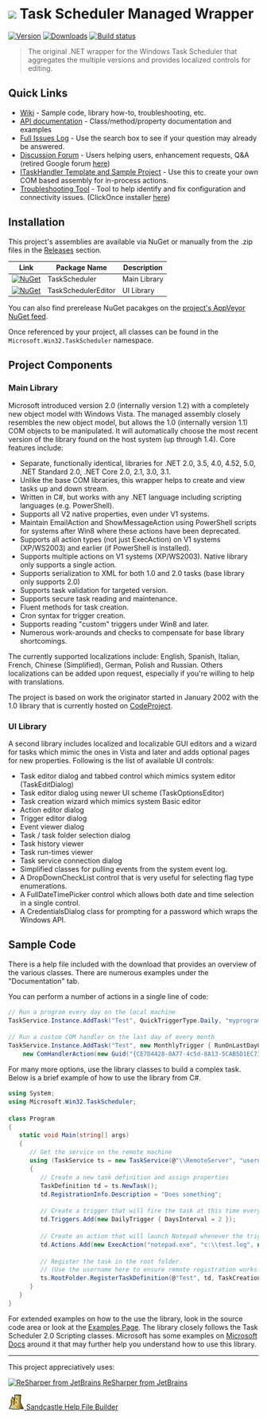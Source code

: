 # ![](docs/icons/tsnew48.png) Task Scheduler Managed Wrapper
[![Version](https://img.shields.io/github/release/dahall/TaskScheduler.svg?style=flat-square)](https://github.com/dahall/TaskScheduler/releases) [![Downloads](https://img.shields.io/nuget/dt/TaskScheduler.svg?style=flat-square)](https://www.nuget.org/packages/TaskScheduler/) [![Build status](https://ci.appveyor.com/api/projects/status/entp0dead4840cwm?svg=true)](https://ci.appveyor.com/project/dahall/taskscheduler)

> The original .NET wrapper for the Windows Task Scheduler that aggregates the multiple versions and provides localized controls for editing.

## Quick Links
* [Wiki](https://github.com/dahall/TaskScheduler/wiki) - Sample code, library how-to, troubleshooting, etc.
* [API documentation](https://dahall.github.io/TaskScheduler) - Class/method/property documentation and examples
* [Full Issues Log](https://github.com/dahall/TaskScheduler/issues?q=) - Use the search box to see if your question may already be answered.
* [Discussion Forum](https://github.com/dahall/TaskScheduler/discussions) - Users helping users, enhancement requests, Q&A (retired Google forum [here](https://groups.google.com/forum/#!forum/taskscheduler))
* [ITaskHandler Template and Sample Project](https://github.com/dahall/ITaskHandlerTemplate) - Use this to create your own COM based  assembly for in-process actions.
* [Troubleshooting Tool](https://github.com/dahall/TaskSchedulerConfig) - Tool to help identify and fix configuration and connectivity issues. (ClickOnce installer [here](https://github.com/dahall/TaskSchedulerConfig/blob/master/publish/setup.exe?raw=true))

## Installation
This project's assemblies are available via NuGet or manually from the .zip files in the [Releases](https://github.com/dahall/TaskScheduler/releases) section.

|Link|Package Name|Description|
|------------|------------|-----------|
|[![NuGet](https://img.shields.io/nuget/v/TaskScheduler.svg?style=flat-square)](https://www.nuget.org/packages/TaskScheduler)| TaskScheduler|Main Library|
|[![NuGet](https://img.shields.io/nuget/v/TaskSchedulerEditor.svg?style=flat-square)](https://www.nuget.org/packages/TaskSchedulerEditor)|TaskSchedulerEditor|UI Library|

You can also find prerelease NuGet pacakges on the [project's AppVeyor NuGet feed](https://ci.appveyor.com/nuget/taskscheduler-prerelease).

Once referenced by your project, all classes can be found in the `Microsoft.Win32.TaskScheduler` namespace.

## Project Components
### Main Library
Microsoft introduced version 2.0 (internally version 1.2) with a completely new object model with Windows Vista. The managed assembly closely resembles the new object model, but allows the 1.0 (internally version 1.1) COM objects to be manipulated. It will automatically choose the most recent version of the library found on the host system (up through 1.4). Core features include:

* Separate, functionally identical, libraries for .NET 2.0, 3.5, 4.0, 4.52, 5.0, .NET Standard 2.0, .NET Core 2.0, 2.1, 3.0, 3.1.
* Unlike the base COM libraries, this wrapper helps to create and view tasks up and down stream.
* Written in C#, but works with any .NET language including scripting languages (e.g. PowerShell).
* Supports all V2 native properties, even under V1 systems.
* Maintain EmailAction and ShowMessageAction using PowerShell scripts for systems after Win8 where these actions have been deprecated.
* Supports all action types (not just ExecAction) on V1 systems (XP/WS2003) and earlier (if PowerShell is installed).
* Supports multiple actions on V1 systems (XP/WS2003). Native library only supports a single action.
* Supports serialization to XML for both 1.0 and 2.0 tasks (base library only supports 2.0)
* Supports task validation for targeted version.
* Supports secure task reading and maintenance.
* Fluent methods for task creation.
* Cron syntax for trigger creation.
* Supports reading "custom" triggers under Win8 and later.
* Numerous work-arounds and checks to compensate for base library shortcomings.

The currently supported localizations include: English, Spanish, Italian, French, Chinese (Simplified), German, Polish and Russian. Others localizations can be added upon request, especially if you're willing to help with translations.   

The project is based on work the originator started in January 2002 with the 1.0 library that is currently hosted on [CodeProject](http://www.codeproject.com/KB/system/taskschedulerlibrary.aspx).  

### UI Library
A second library includes localized and localizable GUI editors and a wizard for tasks which mimic the ones in Vista and later and adds optional pages for new properties. Following is the list of available UI controls:

* Task editor dialog and tabbed control which mimics system editor (TaskEditDialog)
* Task editor dialog using newer UI scheme (TaskOptionsEditor)
* Task creation wizard which mimics system Basic editor
* Action editor dialog
* Trigger editor dialog
* Event viewer dialog
* Task / task folder selection dialog
* Task history viewer
* Task run-times viewer
* Task service connection dialog
* Simplified classes for pulling events from the system event log.
* A DropDownCheckList control that is very useful for selecting flag type enumerations.
* A FullDateTimePicker control which allows both date and time selection in a single control.
* A CredentialsDialog class for prompting for a password which wraps the Windows API.

## Sample Code
There is a help file included with the download that provides an overview of the various classes. There are numerous examples under the "Documentation" tab.  

You can perform a number of actions in a single line of code:  
```C#
// Run a program every day on the local machine
TaskService.Instance.AddTask("Test", QuickTriggerType.Daily, "myprogram.exe", "-a arg");

// Run a custom COM handler on the last day of every month
TaskService.Instance.AddTask("Test", new MonthlyTrigger { RunOnLastDayOfMonth = true }, 
    new ComHandlerAction(new Guid("{CE7D4428-8A77-4c5d-8A13-5CAB5D1EC734}")));
```

For many more options, use the library classes to build a complex task. Below is a brief example of how to use the library from C#.  
```C#
using System;
using Microsoft.Win32.TaskScheduler;

class Program
{
   static void Main(string[] args)
   {
      // Get the service on the remote machine
      using (TaskService ts = new TaskService(@"\\RemoteServer", "username", "domain", "password"))
      {
         // Create a new task definition and assign properties
         TaskDefinition td = ts.NewTask();
         td.RegistrationInfo.Description = "Does something";

         // Create a trigger that will fire the task at this time every other day
         td.Triggers.Add(new DailyTrigger { DaysInterval = 2 });

         // Create an action that will launch Notepad whenever the trigger fires
         td.Actions.Add(new ExecAction("notepad.exe", "c:\\test.log", null));

         // Register the task in the root folder.
         // (Use the username here to ensure remote registration works.)
         ts.RootFolder.RegisterTaskDefinition(@"Test", td, TaskCreation.CreateOrUpdate, "username");
      }
   }
}
```

For extended examples on how to the use the library, look in the source code area or look at the [Examples Page](https://github.com/dahall/TaskScheduler/wiki/Examples). The library closely follows the Task Scheduler 2.0 Scripting classes. Microsoft has some examples on [Microsoft Docs](https://docs.microsoft.com/en-us/windows/win32/taskschd/task-scheduler-start-page) around it that may further help you understand how to use this library.

___
This project appreciatively uses:

[<img alt="ReSharper from JetBrains" src="docs/icons/resharper-logo.svg" height="5%" width="5%"/> ReSharper from JetBrains](https://www.jetbrains.com/?from=Task%20Scheduler%20Managed%20Wrapper)

[<img alt="Sandcastle Help File Builder" src="https://github.com/EWSoftware/SHFB/blob/master/NuGet/SHFB.png?raw=true"/> Sandcastle Help File Builder](https://github.com/EWSoftware/SHFB)

